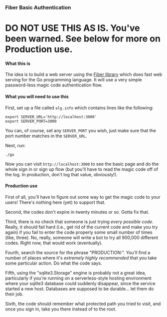 ### Fiber Basic Authentication

# DO NOT USE THIS AS IS. You've been warned. See below for more on Production use.

#### What this is

The idea is to build a web server using the [Fiber library](https://gofiber.io) which
does fast web serving for the Go programming language. It will use a very simple
password-less magic code authentication flow.

#### What you will need to use this

First, set up a file called `alg.info` which contains lines like the following:

    export SERVER_URL='http://localhost:3000'
    export SERVER_PORT=3000

You can, of course, set any `SERVER_PORT` you wish, just make sure that the port
number matches in the `SERVER_URL`.

Next, run:

    ./go

Now you can visit `http://localhost:3000` to see the basic page and do the whole sign in
or sign up flow (but you'll have to read the magic code off of the log. In production,
don't log that value, obviously!).

#### Production use

First of all, you'll have to figure out some way to get the magic code to your
users! There's nothing here (yet) to support that.

Second, the codes don't expire in twenty minutes or so. Gotta fix that.

Third, there is no check that someone is just trying *every possible code*. Really,
it should fail hard (i.e., get rid of the current code and make you try again) if
you fail to enter the code properly some small number of times (like, three). No,
really, someone will write a bot to try all 900,000 different codes. Right now, that
would work (eventually).

Fourth, search the source for the phrase "PRODUCTION:". You'll find a number of places
where it's *extremely highly recommended* that you take some particular action. Do what
the code says.

Fifth, using the "sqlite3.Storage" engine is probably not a great idea, particularly
if you're running on a serverless-style hosting environment where your sqlite3 database
could suddenly disappear, since the service started a new host. Databases are supposed
to be durable... let them do their job.

Sixth, the code should remember what protected path you tried to visit, and once you
sign in, take you there instead of to the root.
